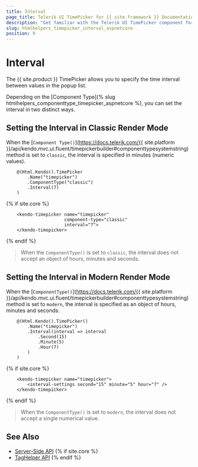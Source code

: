 ```yaml
---
title: Interval
page_title: Telerik UI TimePicker for {{ site.framework }} Documentation - Interval
description: "Get familiar with the Telerik UI TimePicker component for {{ site.framework }} and how to set its interval feature."
slug: htmlhelpers_timepicker_interval_aspnetcore
position: 9
---
```


# Interval

The {{ site.product }} TimePicker allows you to specify the time interval between values in the popup list.

Depending on the [Component Type](% slug htmlhelpers_componenttype_timepicker_aspnetcore %), you can set the interval in two distinct ways.

## Setting the Interval in Classic Render Mode

When the [`Component Type()`](https://docs.telerik.com/{{ site.platform }}/api/kendo.mvc.ui.fluent/timepickerbuilder#componenttypesystemstring) method is set to `classic`, the interval is specified in minutes (numeric values).

```HtmlHelper
    @(Html.Kendo().TimePicker
        .Name("timepicker")
        .ComponentType("classic")
        .Interval(7)
    )
```
{% if site.core %}
```TagHelper
    <kendo-timepicker name="timepicker" 
                      component-type="classic"
                      interval="7">
    </kendo-timepicker>
```
{% endif %}

> When the `ComponentType()` is set to `classic`, the interval does not accept an object of hours, minutes and seconds.

## Setting the Interval in Modern Render Mode

When the [`ComponentType()`](https://docs.telerik.com/{{ site.platform }}/api/kendo.mvc.ui.fluent/timepickerbuilder#componenttypesystemstring) method is set to `modern`, the interval is specified as an object of hours, minutes and seconds.

```HtmlHelper
    @(Html.Kendo().TimePicker()
        .Name("timepicker")
        .Interval(interval => interval
            .Second(15)
            .Minute(5)
            .Hour(7)
        )
    )
```
{% if site.core %}
```TagHelper
    <kendo-timepicker name="timepicker">
        <interval-settings second="15" minute="5" hour="7" />
    </kendo-timepicker>
```
{% endif %}

> When the `ComponentType()` is set to `modern`, the interval does not accept a single numerical value.

## See Also

* [Server-Side API](/api/timepicker)
{% if site.core %}
* [TagHelper API](https://docs.telerik.com/aspnet-core/api/taghelpers/timepicker)
{% endif %}